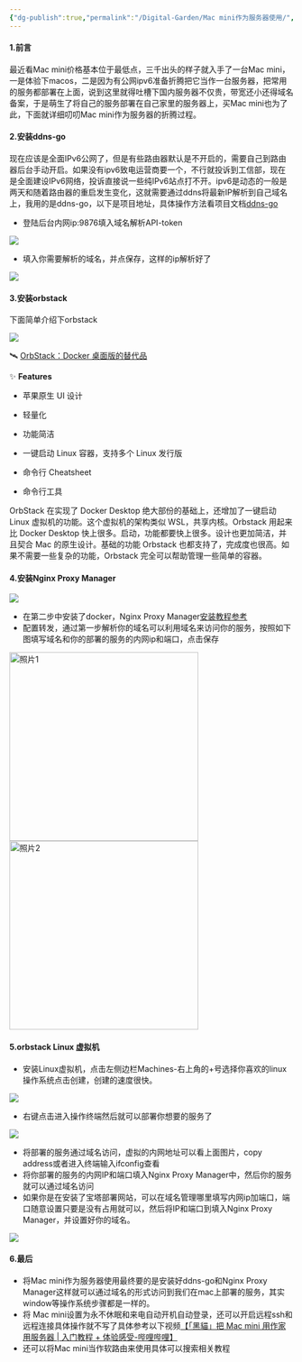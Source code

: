 ```yaml
---
{"dg-publish":true,"permalink":"/Digital-Garden/Mac mini作为服务器使用/","dgPassFrontmatter":true,"noteIcon":"","created":"2023-12-11T00:38:51.692+08:00","updated":"2023-12-11T17:41:51.110+08:00"}
---
```


#### 1.前言

最近看Mac mini价格基本位于最低点，三千出头的样子就入手了一台Mac mini，一是体验下macos，二是因为有公网ipv6准备折腾把它当作一台服务器，把常用的服务都部署在上面，说到这里就得吐槽下国内服务器不仅贵，带宽还小还得域名备案，于是萌生了将自己的服务部署在自己家里的服务器上，买Mac mini也为了此，下面就详细叨叨Mac mini作为服务器的折腾过程。
#### 2.安装ddns-go

现在应该是全面IPv6公网了，但是有些路由器默认是不开启的，需要自己到路由器后台手动开启。如果没有ipv6致电运营商要一个，不行就投诉到工信部，现在是全面建设IPv6网络，投诉直接说一些纯IPv6站点打不开。ipv6是动态的一般是两天和随着路由器的重启发生变化，这就需要通过ddns将最新IP解析到自己域名上，我用的是ddns-go，以下是项目地址，具体操作方法看项目文档[ddns-go](https://github.com/jeessy2/ddns-go)
- 登陆后台内网ip:9876填入域名解析API-token

![](https://jihulab.com/images1/blog/-/raw/main/pictures/2023/08/14222032.png)

- 填入你需要解析的域名，并点保存，这样的ip解析好了

![](https://jihulab.com/images1/blog/-/raw/main/pictures/2023/08/14222110.png)

#### 3.安装orbstack

下面简单介绍下orbstack

![](https://jihulab.com/images1/blog/-/raw/main/pictures/2023/08/14222840.jpeg)

🛰️ [OrbStack：Docker 桌面版的替代品](https://orbstack.dev/)

✨  **Features**
- 苹果原生 UI 设计

- 轻量化

- 功能简洁

- 一键启动 Linux 容器，支持多个 Linux 发行版

- 命令行 Cheatsheet

- 命令行工具

OrbStack 在实现了 Docker Desktop 绝大部份的基础上，还增加了一键启动 Linux 虚拟机的功能。这个虚拟机的架构类似 WSL，共享内核。Orbstack 用起来比 Docker Desktop 快上很多。启动，功能都要快上很多。设计也更加简洁，并且契合 Mac 的原生设计。基础的功能 Orbstack 也都支持了，完成度也很高。如果不需要一些复杂的功能，Orbstack 完全可以帮助管理一些简单的容器。

#### 4.安装Nginx Proxy Manager

![](https://jihulab.com/images1/blog/-/raw/main/pictures/2023/08/14223154.webp)

- 在第二步中安装了docker，Nginx Proxy Manager[安装教程参考](https://blog.laoda.de/archives/nginxproxymanager/?highlight=ning)
- 配置转发，通过第一步解析你的域名可以利用域名来访问你的服务，按照如下图填写域名和你的部署的服务的内网ip和端口，点击保存

<img src="https://jihulab.com/images1/blog/-/raw/main/pictures/2023/08/14224020.png" alt="照片1" width="335
	  px">    <img src="https://jihulab.com/images1/blog/-/raw/main/pictures/2023/08/14224056.png" alt="照片2" width="335px">

#### 5.orbstack Linux 虚拟机

- 安装Linux虚拟机，点击左侧边栏Machines-右上角的+号选择你喜欢的linux操作系统点击创建，创建的速度很快。

![](https://jihulab.com/images1/blog/-/raw/main/pictures/2023/08/14224611.png)

- 右键点击进入操作终端然后就可以部署你想要的服务了

![](https://jihulab.com/images1/blog/-/raw/main/pictures/2023/08/14224945.png)

- 将部署的服务通过域名访问，虚拟的内网地址可以看上面图片，copy address或者进入终端输入ifconfig查看
- 将你部署的服务的内网IP和端口填入Nginx Proxy Manager中，然后你的服务就可以通过域名访问
- 如果你是在安装了宝塔部署网站，可以在域名管理哪里填写内网ip加端口，端口随意设置只要是没有占用就可以，然后将IP和端口到填入Nginx Proxy Manager，并设置好你的域名。

![](https://jihulab.com/images1/blog/-/raw/main/pictures/2023/08/14225832.png)

#### 6.最后

- 将Mac mini作为服务器使用最终要的是安装好ddns-go和Nginx Proxy Manager这样就可以通过域名的形式访问到我们在mac上部署的服务，其实window等操作系统步骤都是一样的。
- 将 Mac mini设置为永不休眠和来电自动开机自动登录，还可以开启远程ssh和远程连接具体操作就不写了具体参考以下视频[【「黑貓」把 Mac mini 用作家用服务器 | 入门教程 + 体验感受-哔哩哔哩】 ](https://b23.tv/hkogezC)
- 还可以将Mac mini当作软路由来使用具体可以搜索相关教程